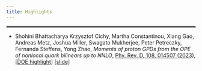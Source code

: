 ```yaml
---
title: Highlights
---
```

<hr style="border:2px solid gray">

- Shohini Bhattacharya Krzysztof Cichy, Martha Constantinou, Xiang Gao, Andreas Metz, Joshua Miller, Swagato Mukherjee, Peter Petreczky, Fernanda Steffens, Yong Zhao, 
  *Moments of proton GPDs from the OPE of nonlocal quark bilinears up to NNLO*, 
  [Phy. Rev. D, 108, 014507 (2023)](https://inspirehep.net/literature/2660835), 
  [[DOE highlight]](https://science.osti.gov/np/Highlights/2023/NP-2023-09-b)
  [[slide]](/slides/01-bhattacharya.pdf) 

